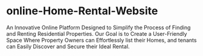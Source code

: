 # online-Home-Rental-Website
An Innovative Online Platform Designed to Simplify the Process of Finding and Renting Residential Properties. Our Goal is to Create a User-Friendly Space Where Property Owners can Effortlessly list their Homes, and tenants can Easily Discover and Secure their Ideal Rental. 
